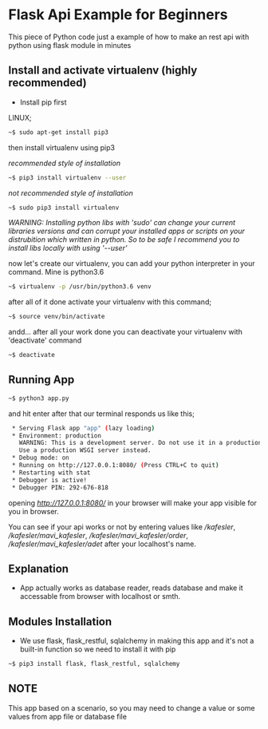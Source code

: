 # Flask Api Example for Beginners

This piece of Python code just a example of how to make an rest api with python using flask module in minutes


## Install and activate virtualenv (highly recommended)
* Install pip first

LINUX;

```sh
~$ sudo apt-get install pip3
```

then install virtualenv using pip3

*recommended style of installation*
```sh
~$ pip3 install virtualenv --user
```


*not recommended style of installation*
```sh
~$ sudo pip3 install virtualenv
```

*WARNING: Installing python libs with 'sudo' can change your current libraries versions and can corrupt your installed apps or scripts on your distrubition which written in python. So to be safe I recommend you to install libs locally with using '--user'*



now let's create our virtualenv, you can add your python interpreter in your command. Mine is python3.6

```sh
~$ virtualenv -p /usr/bin/python3.6 venv
```

after all of it done activate your virtualenv with this command;

```sh
~$ source venv/bin/activate
```


andd... after all your work done you can deactivate your virtualenv with 'deactivate' command

```sh
~$ deactivate
```


## Running App

```sh
~$ python3 app.py
```


and hit enter after that our terminal responds us like this;


```sh
 * Serving Flask app "app" (lazy loading)
 * Environment: production
   WARNING: This is a development server. Do not use it in a production deployment.
   Use a production WSGI server instead.
 * Debug mode: on
 * Running on http://127.0.0.1:8080/ (Press CTRL+C to quit)
 * Restarting with stat
 * Debugger is active!
 * Debugger PIN: 292-676-818
```

opening *http://127.0.0.1:8080/* in your browser will make your app visible for you in browser.

You can see if your api works or not by entering values like */kafesler*, */kafesler/mavi_kafesler*, */kafesler/mavi_kafesler/order*, */kafesler/mavi_kafesler/adet* after your localhost's name.


## Explanation

- App actually works as database reader, reads database and make it accessable from browser with localhost or smth.

## Modules Installation

- We use flask, flask_restful, sqlalchemy in making this app and it's not a built-in function so we need to install it with pip


```sh
~$ pip3 install flask, flask_restful, sqlalchemy
```

## NOTE
This app based on a scenario, so you may need to change a value or some values from app file or database file
